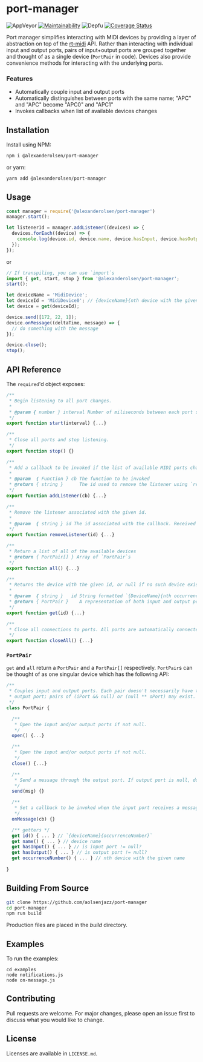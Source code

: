 # port-manager

![AppVeyor](https://img.shields.io/appveyor/build/aolsenjazz/midi-port-manager)
[![Maintainability](https://api.codeclimate.com/v1/badges/8e80dd774b35110358de/maintainability)](https://codeclimate.com/github/aolsenjazz/midi-port-manager/maintainability)
![Depfu](https://img.shields.io/depfu/aolsenjazz/port-manager)
[![Coverage Status](https://coveralls.io/repos/github/aolsenjazz/midi-port-manager/badge.svg?branch=main)](https://coveralls.io/github/aolsenjazz/port-manager?branch=main)

Port manager simplifies interacting with MIDI devices by providing a layer of abstraction on top of the [rt-midi](https://www.npmjs.com/package/midi) API. Rather than interacting with individual input and output ports, pairs of input+output ports are grouped together and thought of as a single device (`PortPair` in code). Devices also provide convenience methods for interacting with the underlying ports.

### Features
- Automatically couple input and output ports
- Automatically distinguishes between ports with the same name; "APC" and "APC" become "APC0" and "APC1"
- Invokes callbacks when list of available devices changes

## Installation

Install using NPM:
```bash
npm i @alexanderolsen/port-manager
```
or yarn:
```bash
yarn add @alexanderolsen/port-manager
```

## Usage

```javascript
const manager = require('@alexanderolsen/port-manager')
manager.start();

let listenerId = manager.addListener((devices) => {
  devices.forEach((device) => {
    console.log(device.id, device.name, device.hasInput, device.hasOutput);
  });
});
```
or
```javascript
// If transpiling, you can use `import`s
import { get, start, stop } from '@alexanderolsen/port-manager';
start();

let deviceName = 'MidiDevice';
let deviceId = 'MidiDevice0'; // {deviceName}{nth device with the given name}
let device = get(deviceId);

device.send([172, 22, 1]);
device.onMessage((deltaTime, message) => {
  // do something with the message
});

device.close();
stop();
```

## API Reference

The `required`'d object exposes:
```javascript
/**
 * Begin listening to all port changes.
 *
 * @param { number } interval Number of miliseconds between each port scan.
 */
export function start(interval) {...}

/**
 * Close all ports and stop listening.
 */
export function stop() {}

/**
 * Add a callback to be invoked if the list of available MIDI ports changes.
 *
 * @param  { Function } cb The function to be invoked
 * @return { string }      The id used to remove the listener using `removeListener(id)`
 */
export function addListener(cb) {...}

/**
 * Remove the listener associated with the given id.
 *
 * @param  { string } id The id associated with the callback. Received from `addListener(cb)`
 */
export function removeListener(id) {...}

/**
 * Return a list of all of the available devices
 * @return { PortPair[] } Array of `PortPair`s
 */
export function all() {...}

/**
 * Returns the device with the given id, or null if no such device exists.
 * 
 * @param  { string }   id String formatted `{DeviceName}{nth occurrence of device (if multiple devices with same name)}`
 * @return { PortPair }    A representation of both input and output ports
 */
export function get(id) {...}

/**
 * Close all connections to ports. All ports are automatically connected when available ports change.
 */
export function closeAll() {...}
```

### `PortPair`
`get` and `all` return a `PortPair` and a `PortPair[]` respectively. `PortPair`s can be thought of as one singular device which has the following API:

````javascript
/**
 * Couples input and output ports. Each pair doesn't necessarily have to have both an input and
 * output port; pairs of (iPort && null) or (null ** oPort) may exist.
 */
class PortPair {

  /**
   * Open the input and/or output ports if not null.
   */
  open() {...}

  /**
   * Open the input and/or output ports if not null.
   */
  close() {...}

  /**
   * Send a message through the output port. If output port is null, does nothing.
   */
  send(msg) {}

  /**
   * Set a callback to be invoked when the input port receives a message. If input port is null, does nothing.
   */
  onMessage(cb) {}

  /** getters */
  get id() { ... } // `{deviceName}{occurrenceNumber}`
  get name() { ... } // device name
  get hasInput() { ... } // is input port != null?
  get hasOutput() { ... } // is output port != null?
  get occurrenceNumber() { ... } // nth device with the given name
  
}
````

## Building From Source

```bash
git clone https://github.com/aolsenjazz/port-manager
cd port-manager
npm run build
```

Production files are placed in the *build* directory.

## Examples

To run the examples:
````shell
cd examples
node notifications.js
node on-message.js
````

## Contributing
Pull requests are welcome. For major changes, please open an issue first to discuss what you would like to change.

## License

Licenses are available in `LICENSE.md`.